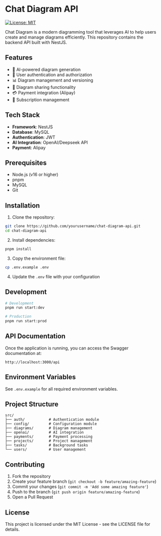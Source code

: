 # Chat Diagram API

[![License: MIT](https://img.shields.io/badge/License-MIT-yellow.svg)](https://opensource.org/licenses/MIT)

Chat Diagram is a modern diagramming tool that leverages AI to help users create and manage diagrams efficiently. This repository contains the backend API built with NestJS.

## Features

- 🤖 AI-powered diagram generation
- 👥 User authentication and authorization
- 📊 Diagram management and versioning
- 🔗 Diagram sharing functionality
- 💳 Payment integration (Alipay)
- 🔄 Subscription management

## Tech Stack

- **Framework**: NestJS
- **Database**: MySQL
- **Authentication**: JWT
- **AI Integration**: OpenAI/Deepseek API
- **Payment**: Alipay

## Prerequisites

- Node.js (v16 or higher)
- pnpm
- MySQL
- Git

## Installation

1. Clone the repository:
```bash
git clone https://github.com/yourusername/chat-diagram-api.git
cd chat-diagram-api
```

2. Install dependencies:
```bash
pnpm install
```

3. Copy the environment file:
```bash
cp .env.example .env
```

4. Update the `.env` file with your configuration

## Development

```bash
# Development
pnpm run start:dev

# Production
pnpm run start:prod
```

## API Documentation

Once the application is running, you can access the Swagger documentation at:
```
http://localhost:3000/api
```

## Environment Variables

See `.env.example` for all required environment variables.

## Project Structure

```
src/
├── auth/           # Authentication module
├── config/         # Configuration module
├── diagrams/       # Diagram management
├── openai/         # AI integration
├── payments/       # Payment processing
├── projects/       # Project management
├── tasks/          # Background tasks
└── users/          # User management
```

## Contributing

1. Fork the repository
2. Create your feature branch (`git checkout -b feature/amazing-feature`)
3. Commit your changes (`git commit -m 'Add some amazing feature'`)
4. Push to the branch (`git push origin feature/amazing-feature`)
5. Open a Pull Request

## License

This project is licensed under the MIT License - see the LICENSE file for details.
